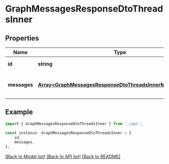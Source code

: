 # GraphMessagesResponseDtoThreadsInner


## Properties

Name | Type | Description | Notes
------------ | ------------- | ------------- | -------------
**id** | **string** | Thread ID | [default to undefined]
**messages** | [**Array&lt;GraphMessagesResponseDtoThreadsInnerMessagesInner&gt;**](GraphMessagesResponseDtoThreadsInnerMessagesInner.md) | Array of messages in this thread | [default to undefined]

## Example

```typescript
import { GraphMessagesResponseDtoThreadsInner } from './api';

const instance: GraphMessagesResponseDtoThreadsInner = {
    id,
    messages,
};
```

[[Back to Model list]](../README.md#documentation-for-models) [[Back to API list]](../README.md#documentation-for-api-endpoints) [[Back to README]](../README.md)
